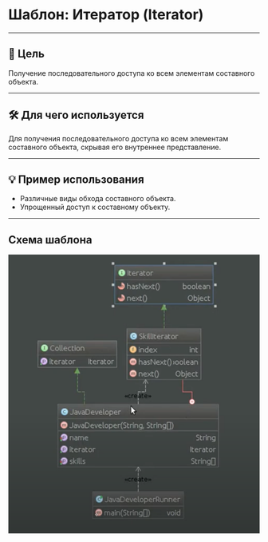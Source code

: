 # Шаблон: Итератор (Iterator)

---

## 🎯 Цель

Получение последовательного доступа ко всем элементам составного объекта.

---

## 🛠️ Для чего используется

Для получения последовательного доступа ко всем элементам составного объекта, скрывая его внутреннее представление.

---

## 💡 Пример использования

- Различные виды обхода составного объекта.
- Упрощенный доступ к составному объекту.


---

## Схема шаблона

![Схема шаблона Итератор](../../../../resources/static/iterator.png)